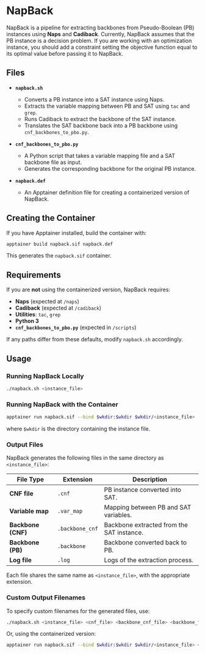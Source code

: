 # NapBack  
NapBack is a pipeline for extracting backbones from Pseudo-Boolean (PB) instances using **Naps** and **Cadiback**. Currently, NapBack assumes that the PB instance is a decision problem. If you are working with an optimization instance, you should add a constraint setting the objective function equal to its optimal value before passing it to NapBack.

## Files  

- **`napback.sh`**  
  - Converts a PB instance into a SAT instance using Naps.  
  - Extracts the variable mapping between PB and SAT using `tac` and `grep`.  
  - Runs Cadiback to extract the backbone of the SAT instance.  
  - Translates the SAT backbone back into a PB backbone using `cnf_backbones_to_pbo.py`.  

- **`cnf_backbones_to_pbo.py`**  
  - A Python script that takes a variable mapping file and a SAT backbone file as input.  
  - Generates the corresponding backbone for the original PB instance.  

- **`napback.def`**  
  - An Apptainer definition file for creating a containerized version of NapBack.  

## Creating the Container  

If you have Apptainer installed, build the container with:  

```sh
apptainer build napback.sif napback.def
```  

This generates the `napback.sif` container.  

## Requirements  

If you are **not** using the containerized version, NapBack requires:  

- **Naps** (expected at `/naps`)  
- **Cadiback** (expected at `/cadiback`)  
- **Utilities**: `tac`, `grep`  
- **Python 3**  
- **`cnf_backbones_to_pbo.py`** (expected in `/scripts`)  

If any paths differ from these defaults, modify `napback.sh` accordingly.  

## Usage  

### Running NapBack Locally  

```sh
./napback.sh <instance_file>
```  

### Running NapBack with the Container  

```sh
apptainer run napback.sif --bind $wkdir:$wkdir $wkdir/<instance_file>
```  

where `$wkdir` is the directory containing the instance file.  

### Output Files  

NapBack generates the following files in the same directory as `<instance_file>`:  

| File Type         | Extension  | Description |
|-------------------|-----------|-------------|
| **CNF file**     | `.cnf`     | PB instance converted into SAT. |
| **Variable map** | `.var_map` | Mapping between PB and SAT variables. |
| **Backbone (CNF)** | `.backbone_cnf` | Backbone extracted from the SAT instance. |
| **Backbone (PB)** | `.backbone` | Backbone converted back to PB. |
| **Log file**     | `.log`     | Logs of the extraction process. |

Each file shares the same name as `<instance_file>`, with the appropriate extension.  

### Custom Output Filenames  

To specify custom filenames for the generated files, use:  

```sh
./napback.sh <instance_file> <cnf_file> <backbone_cnf_file> <backbone_file> <log_file> <var_map_file>
```  

Or, using the containerized version:  

```sh
apptainer run napback.sif --bind $wkdir:$wkdir $wkdir/<instance_file> <cnf_file> <backbone_cnf_file> <backbone_file> <log_file> <var_map_file>
```  
